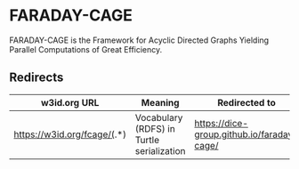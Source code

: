 # FARADAY-CAGE

FARADAY-CAGE is the Framework for Acyclic Directed Graphs Yielding Parallel Computations of Great Efficiency.

## Redirects

| w3id.org URL | Meaning | Redirected to |
|---|---|---|
| https://w3id.org/fcage/(.*) | Vocabulary (RDFS) in Turtle serialization | https://dice-group.github.io/faraday-cage/ |
